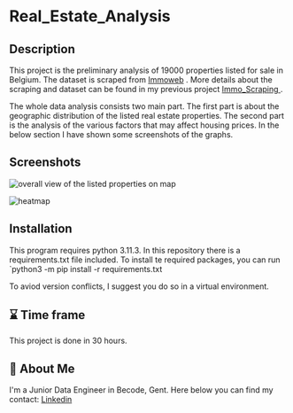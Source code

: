 
# Real_Estate_Analysis

## Description
This project is the preliminary analysis of 19000 properties listed for sale in Belgium. The dataset is scraped from
<a href = 'https://www.immoweb.be/en'> Immoweb</a> . More details about the scraping and dataset can be found in my previous project <a href = 'https://github.com/Spike815/Immo_Scraping'> Immo_Scraping </a>.

The whole data analysis consists two main part. The first part is about the geographic distribution of the listed real estate properties. The second part is the analysis of the various factors that may affect housing prices. In the below section I have shown some screenshots of the graphs.

## Screenshots
![overall view of the listed properties on map](https://github.com/Spike815/Real_Estate_Analysis/assets/97194496/490ae895-0859-4ac5-977c-6044461104b3)

![heatmap](https://github.com/Spike815/Real_Estate_Analysis/assets/97194496/f574b4b0-501c-4f0b-be66-9abf5483907d)

## Installation
This program requires python 3.11.3. 
In this repository there is a requirements.txt file included. To install te required packages, you can run `python3 -m pip install -r requirements.txt

To aviod version conflicts, I suggest you do so in a virtual environment.
    
## ⌛ Time frame
This project is done in 30 hours. 

## 🚀 About Me
I'm a Junior Data Engineer in Becode, Gent. Here below you can find my contact:
<a href = 'https://www.linkedin.com/in/bo-cao-313ab244'> Linkedin </a>

